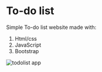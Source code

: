 # To-do list

Simple To-do list website made with:
1. Html/css
2. JavaScript
3. Bootstrap

![todolist app](https://user-images.githubusercontent.com/86771559/194447042-dfd675f5-6c42-4891-8391-241ff9a10132.PNG)
